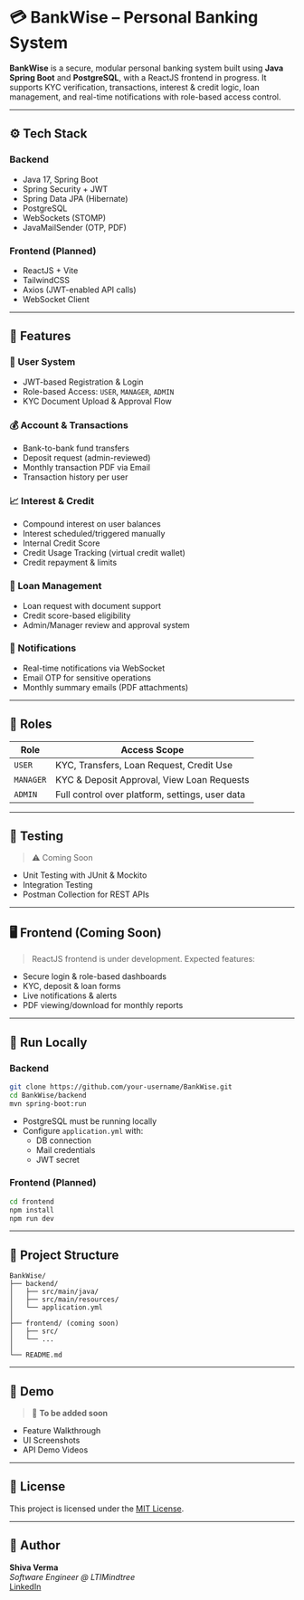# 💳 BankWise – Personal Banking System

**BankWise** is a secure, modular personal banking system built using **Java Spring Boot** and **PostgreSQL**, with a ReactJS frontend in progress. It supports KYC verification, transactions, interest & credit logic, loan management, and real-time notifications with role-based access control.

---

## ⚙️ Tech Stack

### Backend
- Java 17, Spring Boot
- Spring Security + JWT
- Spring Data JPA (Hibernate)
- PostgreSQL
- WebSockets (STOMP)
- JavaMailSender (OTP, PDF)

### Frontend (Planned)
- ReactJS + Vite
- TailwindCSS
- Axios (JWT-enabled API calls)
- WebSocket Client

---

## 📌 Features

### 👥 User System
- JWT-based Registration & Login
- Role-based Access: `USER`, `MANAGER`, `ADMIN`
- KYC Document Upload & Approval Flow

### 💰 Account & Transactions
- Bank-to-bank fund transfers
- Deposit request (admin-reviewed)
- Monthly transaction PDF via Email
- Transaction history per user

### 📈 Interest & Credit
- Compound interest on user balances
- Interest scheduled/triggered manually
- Internal Credit Score
- Credit Usage Tracking (virtual credit wallet)
- Credit repayment & limits

### 🏦 Loan Management
- Loan request with document support
- Credit score-based eligibility
- Admin/Manager review and approval system

### 🔔 Notifications
- Real-time notifications via WebSocket
- Email OTP for sensitive operations
- Monthly summary emails (PDF attachments)

---

## 🔐 Roles

| Role    | Access Scope |
|---------|--------------|
| `USER`     | KYC, Transfers, Loan Request, Credit Use |
| `MANAGER`  | KYC & Deposit Approval, View Loan Requests |
| `ADMIN`    | Full control over platform, settings, user data |

---

## 🧪 Testing

> ⚠️ Coming Soon

- Unit Testing with JUnit & Mockito
- Integration Testing
- Postman Collection for REST APIs

---

## 🖥️ Frontend (Coming Soon)

> ReactJS frontend is under development. Expected features:

- Secure login & role-based dashboards
- KYC, deposit & loan forms
- Live notifications & alerts
- PDF viewing/download for monthly reports

---

## 🧰 Run Locally

### Backend

```bash
git clone https://github.com/your-username/BankWise.git
cd BankWise/backend
mvn spring-boot:run
```

- PostgreSQL must be running locally
- Configure `application.yml` with:
  - DB connection
  - Mail credentials
  - JWT secret

### Frontend (Planned)

```bash
cd frontend
npm install
npm run dev
```

---

## 📂 Project Structure

```
BankWise/
├── backend/
│   ├── src/main/java/
│   ├── src/main/resources/
│   └── application.yml
│
├── frontend/ (coming soon)
│   ├── src/
│   └── ...
│
└── README.md
```

---

## 📸 Demo

> 🎥 **To be added soon**

- Feature Walkthrough
- UI Screenshots
- API Demo Videos

---

## 📄 License

This project is licensed under the [MIT License](LICENSE).

---

## 👤 Author

**Shiva Verma**  
*Software Engineer @ LTIMindtree*  
[LinkedIn](https://linkedin.com/in/shiva-verma)
